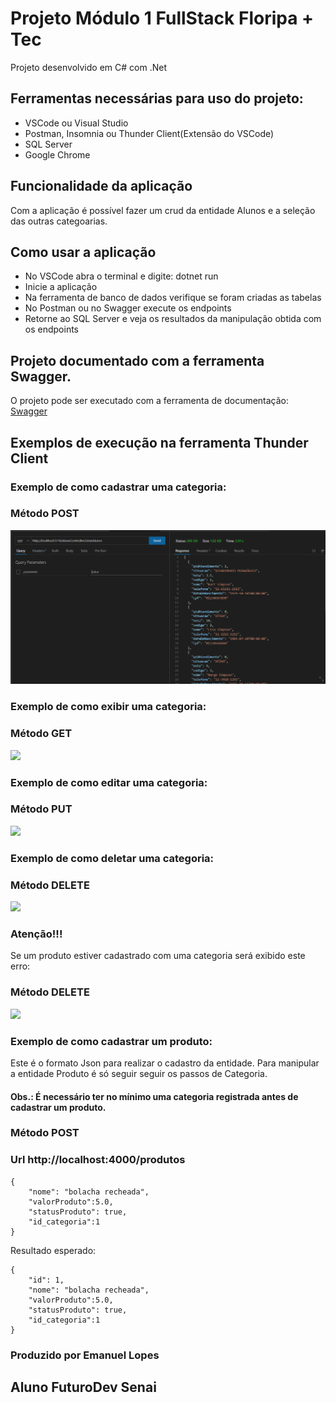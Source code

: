 # Projeto Módulo 1 FullStack Floripa + Tec

Projeto desenvolvido em C# com .Net

## Ferramentas necessárias para uso do projeto:

  - VSCode ou Visual Studio
  - Postman, Insomnia ou Thunder Client(Extensão do VSCode)
  - SQL Server
  - Google Chrome

## Funcionalidade da aplicação
Com a aplicação é possível fazer um crud da entidade Alunos e a seleção das outras categoarias.

## Como usar a aplicação

- No VSCode abra o terminal e digite: dotnet run 
- Inicie a aplicação
- Na ferramenta de banco de dados verifique se foram criadas as tabelas
- No Postman ou no Swagger execute os endpoints
- Retorne ao SQL Server e veja os resultados da manipulação obtida com os endpoints
  
## Projeto documentado com a ferramenta Swagger.
O projeto pode ser executado com a ferramenta de documentação:   
 [Swagger](http://localhost:5119/swagger-ui.html#/)


## Exemplos de execução na ferramenta Thunder Client

### Exemplo de como cadastrar uma categoria:
### Método POST

![](Prints/post.png)

### Exemplo de como exibir uma categoria:
### Método GET

![](/modulo3/src/main/resources/getCategoria.png)

### Exemplo de como editar uma categoria:
### Método PUT

![](/modulo3/src/main/resources/putCategoria.png)

### Exemplo de como deletar uma categoria:
### Método DELETE

![](/modulo3/src/main/resources/deleteCategoria.png)

### Atenção!!!
Se um produto estiver cadastrado com uma categoria será exibido este erro:
### Método DELETE

![](/modulo3/src/main/resources/erroDeleteCategoria.png)



### Exemplo de como cadastrar um produto:
  Este é o formato Json para realizar o cadastro da entidade. Para manipular a entidade Produto é só seguir seguir os passos de Categoria.
#### Obs.: É necessário ter no mínimo uma categoria registrada antes de cadastrar um  produto.
### Método POST
### Url http://localhost:4000/produtos

    {
        "nome": "bolacha recheada",
        "valorProduto":5.0,
        "statusProduto": true,
        "id_categoria":1
    }

Resultado esperado:

    {
        "id": 1,
        "nome": "bolacha recheada",
        "valorProduto":5.0,
        "statusProduto": true,
        "id_categoria":1
    }


### Produzido por Emanuel Lopes
## Aluno FuturoDev Senai







